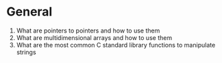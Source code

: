 # General

1) What are pointers to pointers and how to use them
2) What are multidimensional arrays and how to use them
3) What are the most common C standard library functions to manipulate strings